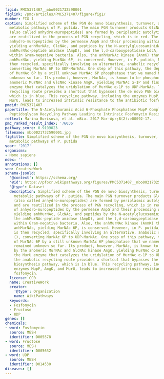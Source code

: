 ```yaml
---
figid: PMC5371407__mbo0021732590001
figlink: /pmc/articles/PMC5371407/figure/fig1/
number: FIG 1
caption: Simplified scheme of the PGN de novo biosynthesis, turnover, and recycling
  metabolic pathways of P. putida. The main PGN turnover products GlcNAc-anhMurNAc-peptides
  (also called anhydro-muropeptides) are formed by periplasmic autolytic enzymes and
  are reutilized in the process of PGN recycling, which is in red. The transport of
  anhydro-muropeptides by the permease AmpG and their processing within the cytoplasm,
  yielding anhMurNAc, GlcNAc, and peptides by the N-acetylglucosaminidase NagZ, the
  anhMurNAc-peptide amidase (AmpD), and the l,d-carboxypeptidase LdcA, are conserved
  within Gram-negative bacteria. Also, the anhMurNAc kinase (AnmK) that phosphorylates
  anhMurNAc, yielding MurNAc 6P, is conserved. However, in P. putida, MurNAc 6P is
  then recycled, specifically involving an alternative, anabolic recycling route (),
  converting MurNAc 6P to UDP-MurNAc. One step of this pathway, the dephosphorylation
  of MurNAc 6P by a still unknown MurNAc 6P phosphatase that we named MupP, has remained
  unknown so far. Its product, however, MurNAc, is known to be phosphorylated by the
  anomeric MurNAc and GlcNAc kinase AmgK, yielding MurNAc α-1P and finally the MurU
  enzyme that catalyzes the uridylation of MurNAc α-1P to UDP-MurNAc. Thus, the anabolic
  recycling route provides a shortcut that bypasses the de novo PGN biosynthesis pathway,
  which is in blue. This recycling pathway, including the enzymes MupP, AmgK, and
  MurU, leads to increased intrinsic resistance to the antibiotic fosfomycin.
pmcid: PMC5371407
papertitle: The N-Acetylmuramic Acid 6-Phosphate Phosphatase MupP Completes the Pseudomonas
  Peptidoglycan Recycling Pathway Leading to Intrinsic Fosfomycin Resistance.
reftext: Marina Borisova, et al. mBio. 2017 Mar-Apr;8(2):e00092-17.
pmc_ranked_result_index: '76036'
pathway_score: 0.9109023
filename: mbo0021732590001.jpg
figtitle: Simplified scheme of the PGN de novo biosynthesis, turnover, and recycling
  metabolic pathways of P. putida
year: '2017'
organisms:
- Homo sapiens
ndex: ''
annotations: []
seo: CreativeWork
schema-jsonld:
  '@context': https://schema.org/
  '@id': https://pfocr.wikipathways.org/figures/PMC5371407__mbo0021732590001.html
  '@type': Dataset
  description: Simplified scheme of the PGN de novo biosynthesis, turnover, and recycling
    metabolic pathways of P. putida. The main PGN turnover products GlcNAc-anhMurNAc-peptides
    (also called anhydro-muropeptides) are formed by periplasmic autolytic enzymes
    and are reutilized in the process of PGN recycling, which is in red. The transport
    of anhydro-muropeptides by the permease AmpG and their processing within the cytoplasm,
    yielding anhMurNAc, GlcNAc, and peptides by the N-acetylglucosaminidase NagZ,
    the anhMurNAc-peptide amidase (AmpD), and the l,d-carboxypeptidase LdcA, are conserved
    within Gram-negative bacteria. Also, the anhMurNAc kinase (AnmK) that phosphorylates
    anhMurNAc, yielding MurNAc 6P, is conserved. However, in P. putida, MurNAc 6P
    is then recycled, specifically involving an alternative, anabolic recycling route
    (), converting MurNAc 6P to UDP-MurNAc. One step of this pathway, the dephosphorylation
    of MurNAc 6P by a still unknown MurNAc 6P phosphatase that we named MupP, has
    remained unknown so far. Its product, however, MurNAc, is known to be phosphorylated
    by the anomeric MurNAc and GlcNAc kinase AmgK, yielding MurNAc α-1P and finally
    the MurU enzyme that catalyzes the uridylation of MurNAc α-1P to UDP-MurNAc. Thus,
    the anabolic recycling route provides a shortcut that bypasses the de novo PGN
    biosynthesis pathway, which is in blue. This recycling pathway, including the
    enzymes MupP, AmgK, and MurU, leads to increased intrinsic resistance to the antibiotic
    fosfomycin.
  license: CC0
  name: CreativeWork
  creator:
    '@type': Organization
    name: WikiPathways
  keywords:
  - Fosfomycin
  - Fructose
  - UDP
genes: []
chemicals:
- word: Fosfomycin
  source: MESH
  identifier: D005578
- word: Fructose
  source: MESH
  identifier: D005632
- word: UDP
  source: MESH
  identifier: D014530
diseases: []
---
```

